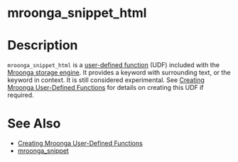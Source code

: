 # mroonga_snippet_html

#

# Description

`mroonga_snippet_html` is a [user-defined function](../../../../server-usage/programming-customizing-mariadb/user-defined-functions/user-defined-functions-calling-sequences.md) (UDF) included with the [Mroonga storage engine](../mroonga-status-variables.md). It provides a keyword with surrounding text, or the keyword in context. It is still considered experimental. See [Creating Mroonga User-Defined Functions](creating-mroonga-user-defined-functions.md) for details on creating this UDF if required.

#

# See Also

* [Creating Mroonga User-Defined Functions](creating-mroonga-user-defined-functions.md)
* [mroonga_snippet](mroonga_snippet_html.md)
